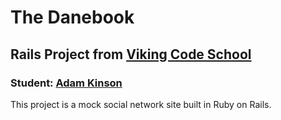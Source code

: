 The Danebook
============

Rails Project from [Viking Code School][1]
-------------------------------------


### Student: [Adam Kinson][2]

This project is a mock social network site built in Ruby on Rails.



[1]: http://www.vikingcodeschool.com/unit-7-intro-to-rails-and-deployment/assignment-danebook-goes-live
[2]: https://github.com/kinsona/assignment_danebook_goes_live